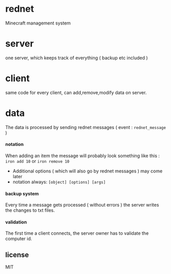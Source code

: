 # rednet
Minecraft management system
# server
one server, which keeps track of everything ( backup etc included )
# client
same code for every client, can add,remove,modify data on server.
# data
The data is processed by sending rednet messages ( event : `rednet_message` )
#### notation
When adding an item the message will probably look something like this : `iron add 10` or `iron remove 10`
- Additional options ( which will also go by rednet messages ) may come later
- notation always: `[object] [options] [args]`
#### backup system
Every time a message gets processed ( without errors ) the server writes the changes to txt files.
#### validation
The first time a client connects, the server owner has to validate the computer id.

## license
MIT
